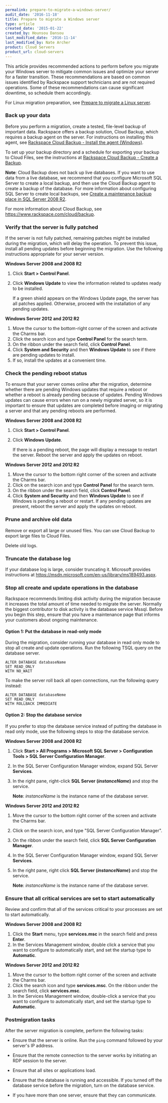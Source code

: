 ```yaml
---
permalink: prepare-to-migrate-a-windows-server/
audit_date: '2016-11-18'
title: Prepare to migrate a Windows server
type: article
created_date: '2015-01-22'
created_by: Hounsou Dansou
last_modified_date: '2016-11-14'
last_modified_by: Nate Archer
product: Cloud Servers
product_url: cloud-servers
---
```


This article provides recommended actions to perform before
you migrate your Windows server to mitigate common issues and optimize
your server for a faster transition. These recommendations are based on
common issues identified by Rackspace support technicians and are not required
operations. Some of these recommendations can cause significant
downtime, so schedule them accordingly.

For Linux migration preparation, see [Prepare to migrate a Linux server](/support/how-to/prepare-to-migrate-a-linux-server).

### Back up your data

Before you perform a migration, create a tested, file-level backup of
important data. Rackspace offers a backup solution, Cloud Backup, which
requires a backup agent on the server. For instructions
on installing this agent, see [Rackspace Cloud Backup - Install the agent (Windows)](/support/how-to/rackspace-cloud-backup-install-the-agent-on-windows).

To set up your backup directory and a schedule for exporting your backup
to Cloud Files, see the instructions at [Rackspace Cloud Backup - Create a Backup](/support/how-to/rackspace-cloud-backup-create-a-backup).

**Note**: Cloud Backup does not back up live databases. If you want to use data from a live database, we recommend that you configure Microsoft SQL Server to create a local backup, and then use the Cloud Backup agent to create a backup of the database. For
more information about configuring SQL Server to create local backups, see [Create a maintenance backup place in SQL Server 2008 R2](/support/how-to/create-a-maintenance-backup-plan-in-sql-server-2008-r2-using-the-wizard).

For more information about Cloud Backup, see <https://www.rackspace.com/cloud/backup>.

### Verify that the server is fully patched

If the server is not fully patched,
remaining patches might be installed during the migration, which will delay the operation.
To prevent this issue, install all pending updates before beginning the
migration. Use the following instructions appropriate for your server
version.

**Windows Server 2008 and 2008 R2**

1.  Click **Start > Control Panel**.
2.  Click **Windows Update** to view the information related to updates
    ready to be installed.

    If a green shield appears on the Windows Update page, the server
    has all patches applied. Otherwise, proceed with the installation of any pending updates.

**Windows Server 2012 and 2012 R2**

1.  Move the cursor to the bottom-right corner of the screen and
    activate the Charms bar.
2.  Click the search icon and type **Control Panel** for the
    search term.
3.  On the ribbon under the search field, click **Control Panel**.
4.  Click **System and Security** and then **Windows Update** to see if
    there are pending updates to install.
5.  If so, install the updates at a convenient time.

### Check the pending reboot status

To ensure that your server comes online after the migration, determine whether there
are pending Windows updates that require a reboot or whether a reboot is already
pending because of updates. Pending Windows updates can cause errors when run on a
newly migrated server, so it is important to ensure that updates are completed before
imaging or migrating a server and that any pending reboots are performed.

**Windows Server 2008 and 2008 R2**

1.  Click **Start > Control Panel**.
2.  Click **Windows Update**.

    If there is a pending reboot, the page will display a message to
    restart the server. Reboot the server and apply the updates
    on reboot.

**Windows Server 2012 and 2012 R2**

1.  Move the cursor to the bottom right corner of the screen and
    activate the Charms bar.
2.  Click on the search icon and type **Control Panel** for the
    search term.
3.  On the ribbon under the search field, click **Control Panel**.
4.  Click **System and Security** and then **Windows Update** to see if
    Windows is pending a reboot or restart.
    If any pending updates are present, reboot the server and apply the
    updates on reboot.

### Prune and archive old data

Remove or export all large or unused files. You can use Cloud Backup to
export large files to Cloud Files.

Delete old logs.

### Truncate the database log

If your database log is large, consider truncating it. Microsoft
provides instructions at
<https://msdn.microsoft.com/en-us/library/ms189493.aspx>.

### Stop all create and update operations in the database

Rackspace recommends limiting disk activity during the migration because it increases
the total amount of time needed to migrate the server. Normally the biggest contributor
to disk activity is the database service Mssql. Before you begin this step, ensure that you
have a maintenance page that informs your customers about ongoing maintenance.

#### Option 1: Put the database in read-only mode

During the migration, consider running your database in read
only mode to stop all create and update operations. Run the following TSQL query
on the database server.

    ALTER DATABASE databaseName
    SET READ_ONLY
    WITH NO_WAIT

To make the server roll back all open connections, run the
following query instead:

    ALTER DATABASE databaseNeme
    SET READ_ONLY
    WITH ROLLBACK IMMEDIATE

#### Option 2: Stop the database service

If you prefer to stop the database service instead of putting the
database in read only mode, use the following steps to stop the database
service.

**Windows Server 2008 and 2008 R2**

1.  Click **Start > All Programs > Microsoft SQL
    Server > Configuration Tools > SQL Server Configuration
    Manager**.
2.  In the SQL Server Configuration Manager window, expand SQL
    Server **Services**.
3.  In the right pane, right-click **SQL Server (*instanceName*)** and
    stop the service.

    **Note**: *instanceName* is the instance name of the database server.

**Windows Server 2012 and 2012 R2**

1.  Move the cursor  to the bottom right corner of the screen and
    activate the Charms bar.
2.  Click on the search icon, and type "SQL Server
    Configuration Manager".
3.  On the ribbon under the search field, click **SQL Server
    Configuration Manager**.
4.  In the SQL Server Configuration Manager window, expand SQL Server
    **Services**.
5.  In the right pane, right click **SQL Server (*instanceName*)** and
    stop the service.

    **Note**: *instanceName* is the instance name of the database server.

### Ensure that all critical services are set to start automatically

Review and confirm that all of the services critical to your processes
are set to start automatically.

**Windows Server 2008 and 2008 R2**

1.  Click the **Start** menu, type **services.msc** in the search field
    and press **Enter**.
2.  In the Services Management window, double click a service that
    you want to configure to automatically start, and set the startup
    type to **Automatic**.

**Windows Server 2012 and 2012 R2**

1.  Move the cursor to the bottom right corner of the screen and
    activate the Charms bar.
2.  Click the search icon and type **services.msc**. On the ribbon under
    the search field, click **services.msc**.
3. In the Services Management window, double-click a service that you want to configure to automatically start, and set the startup type to **Automatic**.

### Postmigration tasks

After the server migration is complete, perform the following tasks:

- Ensure that the server is online. Run the `ping` command followed by your server's IP address.

- Ensure that the remote connection to the server works by initiating an RDP session to the server.
- Ensure that all sites or applications load.

- Ensure that the database is running and accessible. If you turned off the database service before the migration, turn on the database service.

- If you have more than one server, ensure that they can communicate.
